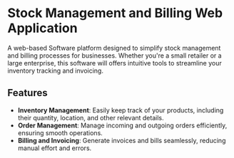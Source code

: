 # Stock Management and Billing Web Application

 A web-based Software platform designed to simplify stock management and billing processes for businesses. Whether you're a small retailer or a large enterprise, this software will offers intuitive tools to streamline your inventory tracking and invoicing.

## Features

- **Inventory Management**: Easily keep track of your products, including their quantity, location, and other relevant details.
- **Order Management**: Manage incoming and outgoing orders efficiently, ensuring smooth operations.
- **Billing and Invoicing**: Generate invoices and bills seamlessly, reducing manual effort and errors.
